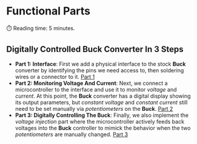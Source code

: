# Functional Parts
:stopwatch: Reading time: 5 minutes.

## Digitally Controlled Buck Converter In 3 Steps

* **Part 1: Interface**: First we add a physical interface to the stock **Buck** converter by identifying the pins we need access to, then soldering wires or a connector to it. [Part 1](1_buck_interface.md)
* **Part 2: Monitoring Voltage And Current**: Next, we connect a microcontroller to the interface and use it to monitor *voltage* and *current*. At this point, the **Buck** converter has a digital display showing its output parameters, but *constant voltage* and *constant current* still need to be set manually via *potentiometers* on the **Buck**. [Part 2](2_monitoring_voltage_and_current.md)
* **Part 3: Digitally Controlling The Buck**: Finally, we also implement the *voltage injection* part where the microcontroller actively feeds back voltages into the **Buck** controller to mimick the behavior when the two *potentiometers* are manually changed. [Part 3](3_injecting_voltage.md)


